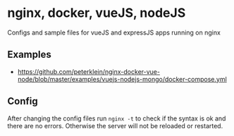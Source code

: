 # nginx, docker, vueJS, nodeJS
Configs and sample files for vueJS and expressJS apps running on nginx

## Examples

- https://github.com/peterklein/nginx-docker-vue-node/blob/master/examples/vuejs-nodejs-mongo/docker-compose.yml

## Config

After changing the config files run `nginx -t` to check if the syntax is ok and there are no errors. Otherwise the server will not be reloaded or restarted.
